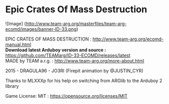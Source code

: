 # Epic Crates Of Mass Destruction 
![Image]
(http://www.team-arg.org/masterfiles/team-arg-ecomd/images/banner-ID-33.png)

EPIC CRATES OF MASS DESTRUCTION : http://www.team-arg.org/ecomd-manual.html  
**Download latest Arduboy version and source :** https://github.com/TEAMarg/ID-33-ECOMD/releases/latest  
MADE by TEAM a.r.g. : http://www.team-arg.org/more-about.html

2015 - DRAGULA96 - JO3RI  (Firepit animation by @JUSTIN_CYR)

Thanks to MLXXXp for his help on switching from ARGlib to the Arduboy 2 library

Game License: MIT : https://opensource.org/licenses/MIT
